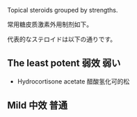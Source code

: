 Topical steroids grouped by strengths.

常用糖皮质激素外用制剂如下。

代表的なステロイドは以下の通りです。

## The least potent 弱效 弱い

* Hydrocortisone acetate 醋酸氢化可的松

## Mild 中效 普通
